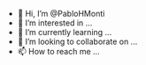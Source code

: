 - 👋 Hi, I’m @PabloHMonti
- 👀 I’m interested in ...
- 🌱 I’m currently learning ...
- 💞️ I’m looking to collaborate on ...
- 📫 How to reach me ...

<!---
PabloHMonti/PabloHMonti is a ✨ special ✨ repository because its `README.md` (this file) appears on your GitHub profile.
You can click the Preview link to take a look at your changes.
--->
